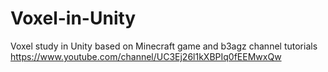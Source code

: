 # Voxel-in-Unity
Voxel study in Unity based on Minecraft game and b3agz channel tutorials https://www.youtube.com/channel/UC3Ej26l1kXBPIq0fEEMwxQw
